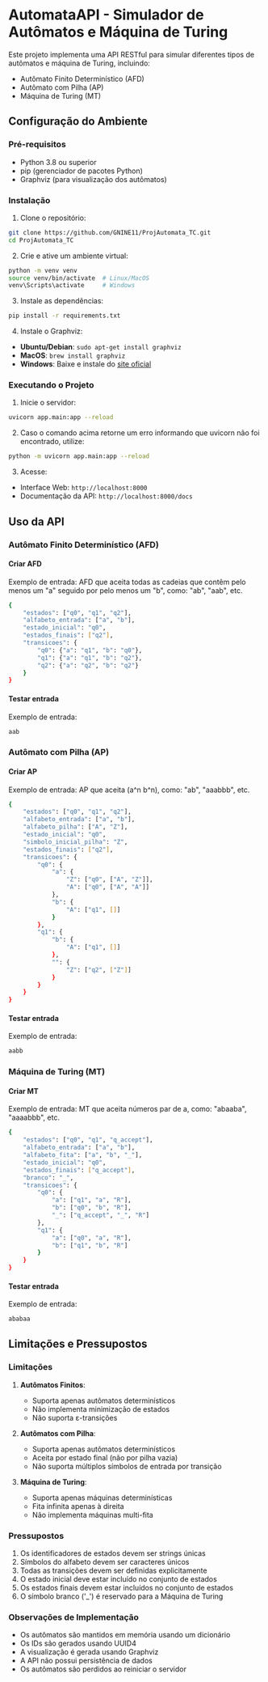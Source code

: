 # AutomataAPI - Simulador de Autômatos e Máquina de Turing

Este projeto implementa uma API RESTful para simular diferentes tipos de autômatos e máquina de Turing, incluindo:
- Autômato Finito Determinístico (AFD)
- Autômato com Pilha (AP)
- Máquina de Turing (MT)

## Configuração do Ambiente

### Pré-requisitos
- Python 3.8 ou superior
- pip (gerenciador de pacotes Python)
- Graphviz (para visualização dos autômatos)

### Instalação

1. Clone o repositório:
```bash
git clone https://github.com/GNINE11/ProjAutomata_TC.git
cd ProjAutomata_TC
```

2. Crie e ative um ambiente virtual:
```bash
python -m venv venv
source venv/bin/activate  # Linux/MacOS
venv\Scripts\activate     # Windows
```

3. Instale as dependências:
```bash
pip install -r requirements.txt
```

4. Instale o Graphviz:
- **Ubuntu/Debian**: `sudo apt-get install graphviz`
- **MacOS**: `brew install graphviz`
- **Windows**: Baixe e instale do [site oficial](https://graphviz.org/download/)

### Executando o Projeto

1. Inicie o servidor:
```bash
uvicorn app.main:app --reload
```
2. Caso o comando acima retorne um erro informando que uvicorn não foi encontrado, utilize:
```bash
python -m uvicorn app.main:app --reload
```
3. Acesse:
- Interface Web: `http://localhost:8000`
- Documentação da API: `http://localhost:8000/docs`

## Uso da API

### Autômato Finito Determinístico (AFD)

#### Criar AFD
Exemplo de entrada: AFD que aceita todas as cadeias que contêm pelo menos um "a" seguido por pelo menos um "b", como: "ab", "aab", etc.
```bash
{
    "estados": ["q0", "q1", "q2"],
    "alfabeto_entrada": ["a", "b"],
    "estado_inicial": "q0",
    "estados_finais": ["q2"],
    "transicoes": {
        "q0": {"a": "q1", "b": "q0"},
        "q1": {"a": "q1", "b": "q2"},
        "q2": {"a": "q2", "b": "q2"}
    }
}
```

#### Testar entrada
Exemplo de entrada:
```bash
aab
```



### Autômato com Pilha (AP)

#### Criar AP
Exemplo de entrada: AP que aceita (a^n b^n), como: "ab", "aaabbb", etc.
```bash
{
    "estados": ["q0", "q1", "q2"],
    "alfabeto_entrada": ["a", "b"],
    "alfabeto_pilha": ["A", "Z"],
    "estado_inicial": "q0",
    "simbolo_inicial_pilha": "Z",
    "estados_finais": ["q2"],
    "transicoes": {
        "q0": {
            "a": {
                "Z": ["q0", ["A", "Z"]],
                "A": ["q0", ["A", "A"]]
            },
            "b": {
                "A": ["q1", []]
            }
        },
        "q1": {
            "b": {
                "A": ["q1", []]
            },
            "": {
                "Z": ["q2", ["Z"]]
            }
        }
    }
}
```

#### Testar entrada
Exemplo de entrada:
```bash
aabb
```



### Máquina de Turing (MT)

#### Criar MT
Exemplo de entrada: MT que aceita números par de a, como: "abaaba", "aaaabbb", etc.
```bash
{
    "estados": ["q0", "q1", "q_accept"],
    "alfabeto_entrada": ["a", "b"],
    "alfabeto_fita": ["a", "b", "_"],
    "estado_inicial": "q0",
    "estados_finais": ["q_accept"],
    "branco": "_",
    "transicoes": {
        "q0": {
            "a": ["q1", "a", "R"],
            "b": ["q0", "b", "R"],
            "_": ["q_accept", "_", "R"]
        },
        "q1": {
            "a": ["q0", "a", "R"],
            "b": ["q1", "b", "R"]
        }
    }
}
```

#### Testar entrada
Exemplo de entrada:
```bash
ababaa
```


## Limitações e Pressupostos

### Limitações
1. **Autômatos Finitos**:
   - Suporta apenas autômatos determinísticos
   - Não implementa minimização de estados
   - Não suporta ε-transições

2. **Autômatos com Pilha**:
   - Suporta apenas autômatos determinísticos
   - Aceita por estado final (não por pilha vazia)
   - Não suporta múltiplos símbolos de entrada por transição

3. **Máquina de Turing**:
   - Suporta apenas máquinas determinísticas
   - Fita infinita apenas à direita
   - Não implementa máquinas multi-fita

### Pressupostos
1. Os identificadores de estados devem ser strings únicas
2. Símbolos do alfabeto devem ser caracteres únicos
3. Todas as transições devem ser definidas explicitamente
4. O estado inicial deve estar incluído no conjunto de estados
5. Os estados finais devem estar incluídos no conjunto de estados
6. O símbolo branco ('_') é reservado para a Máquina de Turing

### Observações de Implementação
- Os autômatos são mantidos em memória usando um dicionário
- Os IDs são gerados usando UUID4
- A visualização é gerada usando Graphviz
- A API não possui persistência de dados
- Os autômatos são perdidos ao reiniciar o servidor
